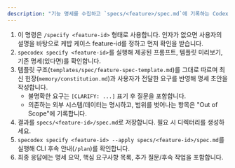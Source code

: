```yaml
---
description: "기능 명세를 수집하고 `specs/<feature>/spec.md`에 기록하는 Codex slash 명령"
---
```


1. 이 명령은 `/specify <feature-id>` 형태로 사용합니다. 인자가 없으면 사용자의 설명을 바탕으로 케밥 케이스 feature-id를 정하고 먼저 확인을 받습니다.
2. `specodex specify <feature-id>`를 실행해 제공된 프롬프트, 템플릿 미리보기, 기존 명세(있다면)를 확인합니다.
3. 템플릿 구조(`templates/spec/feature-spec-template.md`)를 그대로 따르며 최신 헌장(`memory/constitution.md`)과 사용자가 전달한 요구를 반영해 명세 초안을 작성합니다.
   - 불명확한 요구는 `[CLARIFY: ...]` 표기 후 질문을 포함합니다.
   - 의존하는 외부 시스템/데이터는 명시하고, 범위를 벗어나는 항목은 "Out of Scope"에 기록합니다.
4. 결과를 `specs/<feature-id>/spec.md`로 저장합니다. 필요 시 디렉터리를 생성하세요.
5. `specodex specify <feature-id> --apply specs/<feature-id>/spec.md`를 실행해 CLI 후속 안내(`/plan`)를 확인합니다.
6. 최종 응답에는 명세 요약, 핵심 요구사항 목록, 추가 질문/후속 작업을 포함합니다.

